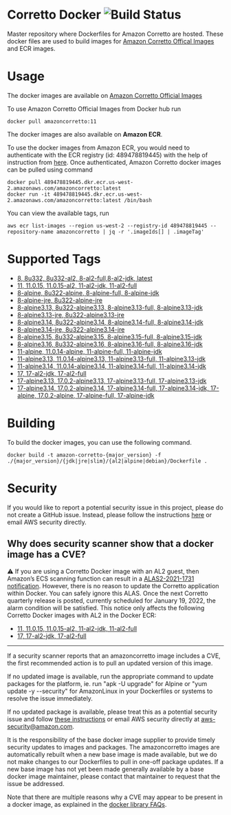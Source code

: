 # Corretto Docker ![Build Status](https://github.com/corretto/corretto-docker/workflows/Verify%20Docker%20Images/badge.svg)

Master repository where Dockerfiles for Amazon Corretto are hosted. These docker files are used to build images for [Amazon Corretto Offical Images](https://hub.docker.com/_/amazoncorretto) and ECR images.

# Usage

The docker images are available on [Amazon Corretto Official Images](https://hub.docker.com/_/amazoncorretto)

To use Amazon Corretto Official Images from Docker hub run
```
docker pull amazoncorretto:11
```

The docker images are also available on **Amazon ECR**.

To use the docker images from Amazon ECR, you would need to authenticate with the ECR registry (id: 489478819445) with the
help of instruction from [here](https://aws.amazon.com/blogs/compute/authenticating-amazon-ecr-repositories-for-docker-cli-with-credential-helper/).
Once authenticated, Amazon Corretto docker images can be pulled using command

```
docker pull 489478819445.dkr.ecr.us-west-2.amazonaws.com/amazoncorretto:latest
docker run -it 489478819445.dkr.ecr.us-west-2.amazonaws.com/amazoncorretto:latest /bin/bash
```

You can view the available tags, run
```
aws ecr list-images --region us-west-2 --registry-id 489478819445 --repository-name amazoncorretto | jq -r '.imageIds[] | .imageTag'
```


# Supported Tags
* [8, 8u332, 8u332-al2, 8-al2-full,8-al2-jdk, latest](https://hub.docker.com/_/amazoncorretto)
* [11, 11.0.15, 11.0.15-al2, 11-al2-jdk, 11-al2-full](https://hub.docker.com/_/amazoncorretto)
* [8-alpine, 8u322-alpine, 8-alpine-full, 8-alpine-jdk](https://hub.docker.com/_/amazoncorretto)
* [8-alpine-jre, 8u322-alpine-jre](https://hub.docker.com/_/amazoncorretto)
* [8-alpine3.13, 8u322-alpine3.13, 8-alpine3.13-full, 8-alpine3.13-jdk](https://hub.docker.com/_/amazoncorretto)
* [8-alpine3.13-jre, 8u322-alpine3.13-jre](https://hub.docker.com/_/amazoncorretto)
* [8-alpine3.14, 8u322-alpine3.14, 8-alpine3.14-full, 8-alpine3.14-jdk](https://hub.docker.com/_/amazoncorretto)
* [8-alpine3.14-jre, 8u322-alpine3.14-jre](https://hub.docker.com/_/amazoncorretto)
* [8-alpine3.15, 8u332-alpine3.15, 8-alpine3.15-full, 8-alpine3.15-jdk](https://hub.docker.com/_/amazoncorretto)
* [8-alpine3.16, 8u332-alpine3.16, 8-alpine3.16-full, 8-alpine3.16-jdk](https://hub.docker.com/_/amazoncorretto)
* [11-alpine, 11.0.14-alpine, 11-alpine-full, 11-alpine-jdk](https://hub.docker.com/_/amazoncorretto)
* [11-alpine3.13, 11.0.14-alpine3.13, 11-alpine3.13-full, 11-alpine3.13-jdk](https://hub.docker.com/_/amazoncorretto)
* [11-alpine3.14, 11.0.14-alpine3.14, 11-alpine3.14-full, 11-alpine3.14-jdk](https://hub.docker.com/_/amazoncorretto)
* [17, 17-al2-jdk, 17-al2-full](https://hub.docker.com/_/amazoncorretto)
* [17-alpine3.13, 17.0.2-alpine3.13, 17-alpine3.13-full, 17-alpine3.13-jdk](https://hub.docker.com/_/amazoncorretto)
* [17-alpine3.14, 17.0.2-alpine3.14, 17-alpine3.14-full, 17-alpine3.14-jdk, 17-alpine, 17.0.2-alpine, 17-alpine-full, 17-alpine-jdk](https://hub.docker.com/_/amazoncorretto)

# Building
To build the docker images, you can use the following command.

```
docker build -t amazon-corretto-{major_version} -f ./{major_version}/{jdk|jre|slim}/{al2|alpine|debian}/Dockerfile .
```

# Security
If you would like to report a potential security issue in this project, please do not create a GitHub issue. Instead,
please follow the instructions [here](https://aws.amazon.com/security/vulnerability-reporting/ ) or email
AWS security directly.

## Why does security scanner show that a docker image has a CVE?

:warning: If you are using a Corretto Docker image with an AL2 guest, then Amazon’s ECS scanning function can result in a [ALAS2-2021-1731 notification](https://alas.aws.amazon.com/AL2/ALAS-2021-1731.html). However, there is no reason to update the Corretto application within Docker. You can safely ignore this ALAS. Once the next Corretto quarterly release is posted, currently scheduled for January 19, 2022, the alarm condition will be satisfied.
This notice only affects the following Corretto Docker images with AL2 in the Docker ECR:
  
* [11, 11.0.15, 11.0.15-al2, 11-al2-jdk, 11-al2-full](https://hub.docker.com/_/amazoncorretto)
* [17, 17-al2-jdk, 17-al2-full](https://hub.docker.com/_/amazoncorretto)

---

If a security scanner reports that an amazoncorretto image includes a CVE, the first recommended action is to pull an updated version of this image.

If no updated image is available, run the appropriate command to update packages for the platform, ie. run "apk -U upgrade" for Alpine or "yum update -y --security" for AmazonLinux in your Dockerfiles or systems to resolve the issue immediately.

If no updated package is available, please treat this as a potential security issue and follow [these instructions](https://aws.amazon.com/security/vulnerability-reporting/) or email AWS security directly at [aws-security@amazon.com](mailto:aws-security@amazon.com).

It is the responsibility of the base docker image supplier to provide timely security updates to images and packages. The amazoncorretto images are automatically rebuilt when a new base image is made available, but we do not make changes to our Dockerfiles to pull in one-off package updates.  If a new base image has not yet been made generally available by a base docker image maintainer, please contact that maintainer to request that the issue be addressed.

Note that there are multiple reasons why a CVE may appear to be present in a docker image, as explained in the [docker library FAQs](https://github.com/docker-library/faq/tree/73f10b0daf2fb8e7b38efaccc0e90b3510919d51#why-does-my-security-scanner-show-that-an-image-has-cves).
